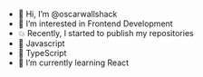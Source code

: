 - 👋 Hi, I’m @oscarwallshack
- 👀 I’m interested in Frontend Development
- 💥 Recently, I started to publish my repositories
- :gem: Javascript
- :gem: TypeScript
- 🌱 I’m currently learning React 
